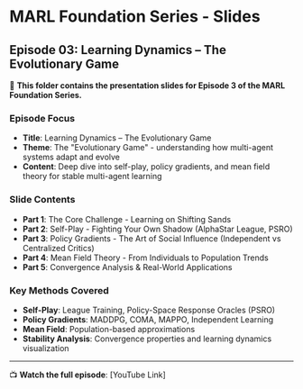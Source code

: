 # MARL Foundation Series - Slides

## Episode 03: Learning Dynamics – The Evolutionary Game

🎯 **This folder contains the presentation slides for Episode 3 of the MARL Foundation Series.**

### **Episode Focus**
- **Title**: Learning Dynamics – The Evolutionary Game
- **Theme**: The "Evolutionary Game" - understanding how multi-agent systems adapt and evolve
- **Content**: Deep dive into self-play, policy gradients, and mean field theory for stable multi-agent learning

### **Slide Contents**
- **Part 1**: The Core Challenge - Learning on Shifting Sands
- **Part 2**: Self-Play - Fighting Your Own Shadow (AlphaStar League, PSRO)
- **Part 3**: Policy Gradients - The Art of Social Influence (Independent vs Centralized Critics)
- **Part 4**: Mean Field Theory - From Individuals to Population Trends
- **Part 5**: Convergence Analysis & Real-World Applications

### **Key Methods Covered**
- **Self-Play**: League Training, Policy-Space Response Oracles (PSRO)
- **Policy Gradients**: MADDPG, COMA, MAPPO, Independent Learning
- **Mean Field**: Population-based approximations
- **Stability Analysis**: Convergence properties and learning dynamics visualization

---

📺 **Watch the full episode**: [YouTube Link]  
